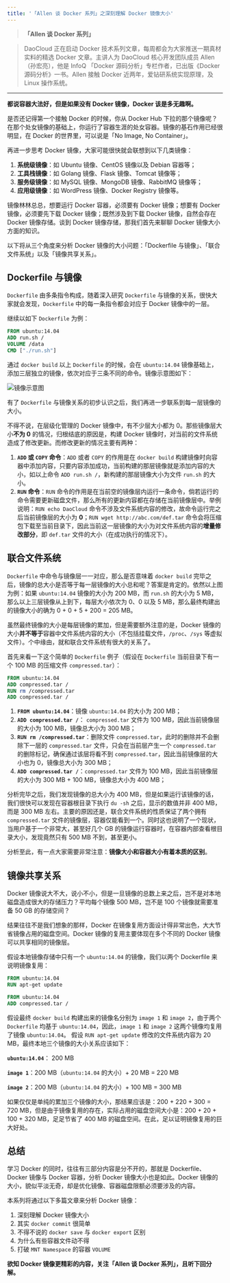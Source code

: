 ```yaml
---
title: '「Allen 谈 Docker 系列」之深刻理解 Docker 镜像大小'
---
```


<!-- reviewed by fiona -->

>**「Allen 谈 Docker 系列」**

>DaoCloud 正在启动 Docker 技术系列文章，每周都会为大家推送一期真材实料的精选 Docker 文章。主讲人为 DaoCloud 核心开发团队成员 Allen（孙宏亮），他是 InfoQ 「Docker 源码分析」专栏作者，已出版《Docker 源码分析》一书。Allen 接触 Docker 近两年，爱钻研系统实现原理，及 Linux 操作系统。

---

**都说容器大法好，但是如果没有 Docker 镜像，Docker 该是多无趣啊。**

是否还记得第一个接触 Docker 的时候，你从 Docker Hub 下拉的那个镜像呢？在那个处女镜像的基础上，你运行了容器生涯的处女容器。镜像的基石作用已经很明显，在 Docker 的世界里，可以说是「No Image, No Container」。

再进一步思考 Docker 镜像，大家可能很快就会联想到以下几类镜像：

1. **系统级镜像**：如 Ubuntu 镜像、CentOS 镜像以及 Debian 容器等；
2. **工具栈镜像**：如 Golang 镜像、Flask 镜像、Tomcat 镜像等；
3. **服务级镜像**：如 MySQL 镜像、MongoDB 镜像、RabbitMQ 镜像等；
4. **应用级镜像**：如 WordPress 镜像、Docker Registry 镜像等。

镜像林林总总，想要运行 Docker 容器，必须要有 Docker 镜像；想要有 Docker 镜像，必须要先下载 Docker 镜像；既然涉及到下载 Docker 镜像，自然会存在 Docker 镜像存储。谈到 Docker 镜像存储，那我们首先来聊聊 Docker 镜像大小方面的知识。

以下将从三个角度来分析 Docker 镜像的大小问题：「Dockerfile 与镜像」、「联合文件系统」以及「镜像共享关系」。

## Dockerfile 与镜像

`Dockerfile` 由多条指令构成，随着深入研究 `Dockerfile` 与镜像的关系，很快大家就会发现，`Dockerfile` 中的每一条指令都会对应于 Docker 镜像中的一层。

继续以如下 `Dockerfile` 为例：

```dockerfile
FROM ubuntu:14.04
ADD run.sh /
VOLUME /data
CMD ["./run.sh"]
```

通过 `docker build` 以上 `Dockerfile` 的时候，会在 `ubuntu:14.04` 镜像基础上，添加三层独立的镜像，依次对应于三条不同的命令。镜像示意图如下：

![镜像示意图](http://7xi8kv.com5.z0.glb.qiniucdn.com/Dockerfile.png)

有了 `Dockerfile` 与镜像关系的初步认识之后，我们再进一步联系到每一层镜像的大小。

不得不说，在层级化管理的 Docker 镜像中，有不少层大小都为 0。那些镜像层大小**不为 0** 的情况，归根结底的原因是，构建 Docker 镜像时，对当前的文件系统造成了修改更新。而修改更新的情况主要有两种：

1. **`ADD` 或 `COPY` 命令**：`ADD` 或者 `COPY` 的作用是在 `docker build` 构建镜像时向容器中添加内容，只要内容添加成功，当前构建的那层镜像就是添加内容的大小，如以上命令 `ADD run.sh /`，新构建的那层镜像大小为文件 `run.sh` 的大小。
2. **`RUN` 命令**：`RUN` 命令的作用是在当前空的镜像层内运行一条命令，倘若运行的命令需要更新磁盘文件，那么所有的更新内容都在存储在当前镜像层中。举例说明：`RUN echo DaoCloud` 命令不涉及文件系统内容的修改，故命令运行完之后当前镜像层的大小为 **0**；`RUN wget http://abc.com/def.tar` 命令会将压缩包下载至当前目录下，因此当前这一层镜像的大小为对文件系统内容的**增量修改部分**，即 `def.tar` 文件的大小（在成功执行的情况下）。

## 联合文件系统

`Dockerfile` 中命令与镜像层一一对应，那么是否意味着 `docker build` 完毕之后，镜像的总大小是否等于每一层镜像的大小总和呢？答案是肯定的。依然以上图为例：如果 `ubuntu:14.04` 镜像的大小为 200 MB，而 `run.sh` 的大小为 5 MB，那么以上三层镜像从上到下，每层大小依次为 0、0 以及 5 MB，那么最终构建出的镜像大小的确为 0 + 0 + 5 + 200 = 205 MB。

虽然最终镜像的大小是每层镜像的累加，但是需要额外注意的是，Docker 镜像的大小**并不等于**容器中文件系统内容的大小（不包括挂载文件，`/proc`、`/sys` 等虚拟文件）。个中缘由，就和联合文件系统有很大的关系了。

首先来看一下这个简单的 `Dockerfile` 例子（假设在 `Dockerfile` 当前目录下有一个 100 MB 的压缩文件 `compressed.tar`）：

```dockerfile
FROM ubuntu:14.04
ADD compressed.tar /
RUN rm /compressed.tar
ADD compressed.tar /
```

1. **`FROM ubuntu:14.04`**：镜像 `ubuntu:14.04` 的大小为 200 MB；
2. **`ADD compressed.tar /`**： `compressed.tar` 文件为 100 MB，因此当前镜像层的大小为 100 MB，镜像总大小为 300 MB；
3. **`RUN rm /compressed.tar`**：删除文件 `compressed.tar`，此时的删除并不会删除下一层的 `compressed.tar` 文件，只会在当前层产生一个 `compressed.tar` 的删除标记，确保通过该层将看不到 `compressed.tar`，因此当前镜像层的大小也为 0，镜像总大小为 300 MB；
4. **`ADD compressed.tar /`**：`compressed.tar` 文件为 100 MB，因此当前镜像层的大小为 300 MB + 100 MB，镜像总大小为 400 MB；

分析完毕之后，我们发现镜像的总大小为 400 MB，但是如果运行该镜像的话，我们很快可以发现在容器根目录下执行 `du -sh` 之后，显示的数值并非 400 MB，而是 300 MB 左右。主要的原因还是，联合文件系统的性质保证了两个拥有 `compressed.tar` 文件的镜像层，容器仅能看到一个。同时这也说明了一个现状，当用户基于一个非常大，甚至好几个 GB 的镜像运行容器时，在容器内部查看根目录大小，发现竟然只有 500 MB 不到，甚至更小。

分析至此，有一点大家需要非常注意：**镜像大小和容器大小有着本质的区别**。

## 镜像共享关系

Docker 镜像说大不大，说小不小，但是一旦镜像的总数上来之后，岂不是对本地磁盘造成很大的存储压力？平均每个镜像 500 MB，岂不是 100 个镜像就需要准备 50 GB 的存储空间？

结果往往不是我们想象的那样，Docker 在镜像复用方面设计得非常出色，大大节省镜像占用的磁盘空间。Docker 镜像的复用主要体现在多个不同的 Docker 镜像可以共享相同的镜像层。

假设本地镜像存储中只有一个 `ubuntu:14.04` 的镜像，我们以两个 Dockerfile 来说明镜像复用：

```dockerfile
FROM ubuntu:14.04
RUN apt-get update
```

```dockerfile
FROM ubuntu:14.04
ADD compressed.tar /
```

假设最终 `docker build` 构建出来的镜像名分别为 `image 1` 和 `image 2`，由于两个 `Dockerfile` 均基于 `ubuntu:14.04`，因此，`image 1` 和 `image 2` 这两个镜像均复用了镜像 `ubuntu:14.04`。 假设 `RUN apt-get update` 修改的文件系统内容为 20 MB，最终本地三个镜像的大小关系应该如下：

**`ubuntu:14.04`**： 200 MB

**`image 1`**：200 MB（`ubuntu:14.04` 的大小）+ 20 MB = 220 MB

**`image 2`**：200 MB（`ubuntu:14.04` 的大小）+ 100 MB = 300 MB

如果仅仅是单纯的累加三个镜像的大小，那结果应该是：200 + 220 + 300 = 720 MB，但是由于镜像复用的存在，实际占用的磁盘空间大小是：200 + 20 + 100 + 320 MB，足足节省了 400 MB 的磁盘空间。在此，足以证明镜像复用的巨大好处。

## 总结

学习 Docker 的同时，往往有三部分内容是分不开的，那就是 Dockerfile、Docker 镜像与 Docker 容器，分析 Docker 镜像大小也是如此。Docker 镜像的大小，貌似平淡无奇，却是优化镜像、容器磁盘限额必须要涉及的内容。

本系列将通过以下多篇文章来分析 Docker 镜像：

1. 深刻理解 Docker 镜像大小
2. 其实 `docker commit` 很简单
3. 不得不说的 `docker save` 与 `docker export` 区别
4. 为什么有些容器文件动不得
5. 打破 `MNT Namespace` 的容器 `VOLUME`

**欲知 Docker 镜像更精彩的内容，关注「Allen 谈 Docker 系列」，且听下回分解。**